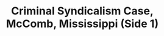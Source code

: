 ---
layout: manifest
title: Criminal Syndicalism Case, McComb, Mississippi (Side 1)
manifest_name: -criminal-syndicalism-case-mccomb-mississippi-side-1-
---